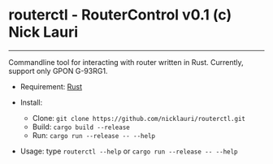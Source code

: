 
# routerctl - RouterControl v0.1 (c) Nick Lauri
-----
Commandline tool for interacting with router written in Rust.
Currently, support only GPON G-93RG1.

- Requirement: [Rust](https://rust-lang.org)

- Install:
	
	- Clone: `git clone https://github.com/nicklauri/routerctl.git`
	- Build: `cargo build --release`
	- Run: `cargo run --release -- --help`

- Usage: type `routerctl --help` or `cargo run --release -- --help`
